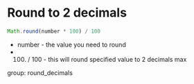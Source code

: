 # Round to 2 decimals

```javascript
Math.round(number * 100) / 100
```

- number - the value you need to round
- 100) / 100 - this will round specified value to 2 decimals max

group: round_decimals
